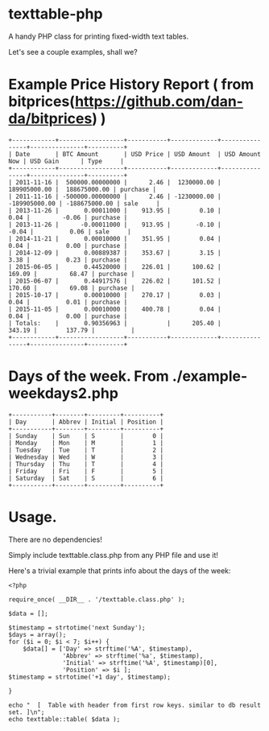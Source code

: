 # texttable-php

A handy PHP class for printing fixed-width text tables.

Let's see a couple examples, shall we?

# Example Price History Report ( from bitprices(https://github.com/dan-da/bitprices) )

```
+------------+------------------+-----------+-------------+----------------+---------------+----------+
| Date       | BTC Amount       | USD Price | USD Amount  | USD Amount Now | USD Gain      | Type     |
+------------+------------------+-----------+-------------+----------------+---------------+----------+
| 2011-11-16 |  500000.00000000 |      2.46 |  1230000.00 |   189905000.00 |  188675000.00 | purchase |
| 2011-11-16 | -500000.00000000 |      2.46 | -1230000.00 |  -189905000.00 | -188675000.00 | sale     |
| 2013-11-26 |       0.00011000 |    913.95 |        0.10 |           0.04 |         -0.06 | purchase |
| 2013-11-26 |      -0.00011000 |    913.95 |       -0.10 |          -0.04 |          0.06 | sale     |
| 2014-11-21 |       0.00010000 |    351.95 |        0.04 |           0.04 |          0.00 | purchase |
| 2014-12-09 |       0.00889387 |    353.67 |        3.15 |           3.38 |          0.23 | purchase |
| 2015-06-05 |       0.44520000 |    226.01 |      100.62 |         169.09 |         68.47 | purchase |
| 2015-06-07 |       0.44917576 |    226.02 |      101.52 |         170.60 |         69.08 | purchase |
| 2015-10-17 |       0.00010000 |    270.17 |        0.03 |           0.04 |          0.01 | purchase |
| 2015-11-05 |       0.00010000 |    400.78 |        0.04 |           0.04 |          0.00 | purchase |
| Totals:    |       0.90356963 |           |      205.40 |         343.19 |        137.79 |          |
+------------+------------------+-----------+-------------+----------------+---------------+----------+
```

# Days of the week.  From ./example-weekdays2.php

```
+-----------+--------+---------+----------+
| Day       | Abbrev | Initial | Position |
+-----------+--------+---------+----------+
| Sunday    | Sun    | S       |        0 |
| Monday    | Mon    | M       |        1 |
| Tuesday   | Tue    | T       |        2 |
| Wednesday | Wed    | W       |        3 |
| Thursday  | Thu    | T       |        4 |
| Friday    | Fri    | F       |        5 |
| Saturday  | Sat    | S       |        6 |
+-----------+--------+---------+----------+
```


# Usage.

There are no dependencies!

Simply include texttable.class.php from any PHP file and use it!

Here's a trivial example that prints info about the days of the week:

```
<?php

require_once( __DIR__ . '/texttable.class.php' );

$data = [];

$timestamp = strtotime('next Sunday');
$days = array();
for ($i = 0; $i < 7; $i++) {
    $data[] = ['Day' => strftime('%A', $timestamp),
               'Abbrev' => strftime('%a', $timestamp),
               'Initial' => strftime('%A', $timestamp)[0],
               'Position' => $i ];
$timestamp = strtotime('+1 day', $timestamp);
    
}

echo "  [  Table with header from first row keys. similar to db result set. ]\n";
echo texttable::table( $data );
```
